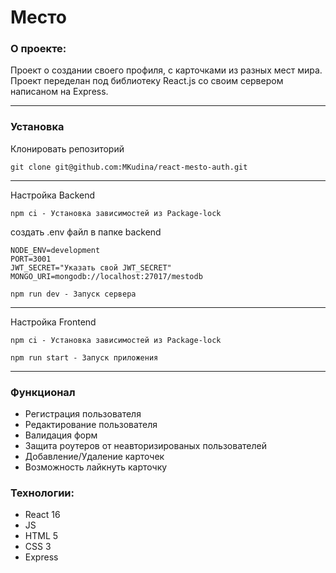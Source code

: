# Место

### О проекте:

Проект о создании своего профиля, с карточками из разных мест мира.  
Проект переделан под библиотеку React.js со своим сервером написаном на Express.

---

### Установка 

Клонировать репозиторий
```
git clone git@github.com:MKudina/react-mesto-auth.git
```
---
Настройка Backend

```
npm ci - Установка зависимостей из Package-lock
```
создать .env файл в папке backend
```
NODE_ENV=development
PORT=3001
JWT_SECRET="Указать свой JWT_SECRET"
MONGO_URI=mongodb://localhost:27017/mestodb
```
```
npm run dev - Запуск сервера
```
---
Настройка Frontend
```
npm ci - Установка зависимостей из Package-lock
```

```
npm run start - Запуск приложения 
```

---

### Функционал

* Регистрация пользователя
* Редактирование пользователя
* Валидация форм
* Защита роутеров от неавторизированых пользователей
* Добавление/Удаление карточек
* Возможность лайкнуть карточку

### Технологии:
* React 16
* JS
* HTML 5
* CSS 3
* Express
